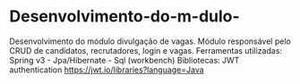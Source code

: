 # Desenvolvimento-do-m-dulo-
Desenvolvimento do módulo divulgação de vagas. Módulo responsável pelo CRUD de candidatos, recrutadores, login e vagas. 
Ferramentas utilizadas: Spring v3 - Jpa/Hibernate - Sql (workbench)
Bibliotecas: JWT authentication https://jwt.io/libraries?language=Java
